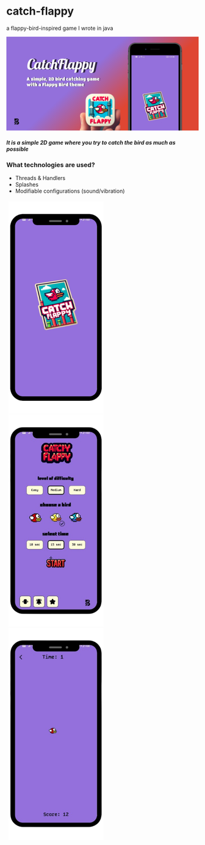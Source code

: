 # catch-flappy

a flappy-bird-inspired game I wrote in java

![asd](https://github.com/bugrahankaramollaoglu/catch-flappy/blob/main/graphics/catch_flappy_header.png)

##### It is a simple 2D game where you try to catch the bird as much as possible

### What technologies are used?
* Threads & Handlers
* Splashes
* Modifiable configurations (sound/vibration)

<div style="display: flex;">
  <div style="flex: 50%; padding: 5px;">
    <img src="https://github.com/bugrahankaramollaoglu/catch-flappy/blob/main/graphics/11.png" width="250" />
    <img src="https://github.com/bugrahankaramollaoglu/catch-flappy/blob/main/graphics/2.png" width="250" />
    <img src="https://github.com/bugrahankaramollaoglu/catch-flappy/blob/main/graphics/3.png" width="250" />
</div>
